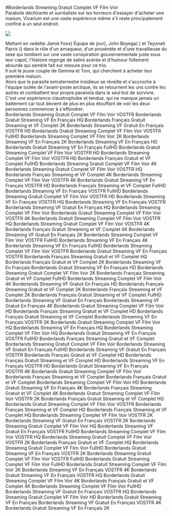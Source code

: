 #Borderlands Streaming Gratuit Complet VF Film Voir  
Parabole déchirante et surréaliste sur les horreurs d'essayer d'acheter une maison, Vivarium est une vaste expérience même s'il reste principalement confiné à un seul endroit.  
  
[![](https://i.imgur.com/qSNzIqt.png)](https://movie.rssnews.media/obSOuLSiO.php)  
  
Mettant en vedette Jamie Foxx( Équipe de jour), John Boyega( ) et Teyonah Parris () dans le rôle d'un arnaqueur, d'un proxénète et d'une travailleuse du sexe qui tombent sur une vaste conspiration gouvernementale juste sous leur capot, l'histoire regorge de satire acérée et d'humour follement absurde qui semble fait sur mesure pour ce trio.  
Il suit le jeune couple de Gemma et Tom, qui cherchent à acheter leur première maison.  
Alors que le parasite extraterrestre insidieux se réveille et s'accroche à l'équipe isolée de l'avant-poste arctique, ils se retournent les uns contre les autres et combattent leur propre paranoïa dans le seul but de survivre.  
C'est une expérience claustrophobe et tendue, qui ne manque jamais un battement car tout devient de plus en plus étouffant de voir les deux personnes commencer à s'effondrer.  
Borderlands Streaming Gratuit Complet VF Film Voir VOSTFR
Borderlands Gratuit Streaming VF En Français HQ
Borderlands Français Gratuit Streaming et VF Complet 2K
Borderlands Streaming VF Gratuit En Français VOSTFR HD
Borderlands Gratuit Streaming Complet VF Film Voir VOSTFR FullHD
Borderlands Streaming Complet VF Film Voir 2K
Borderlands Streaming VF En Français 2K
Borderlands Streaming VF En Français HD
Borderlands Gratuit Streaming VF En Français FullHD
Borderlands Gratuit Streaming Complet VF Film Voir VOSTFR HD
Borderlands Streaming Complet VF Film Voir VOSTFR HD
Borderlands Français Gratuit et VF Complet FullHD
Borderlands Streaming Gratuit Complet VF Film Voir 4K
Borderlands Streaming Gratuit Complet VF Film Voir VOSTFR HQ
Borderlands Français Streaming et VF Complet 4K
Borderlands Streaming Complet VF Film Voir VOSTFR 4K
Borderlands Gratuit Streaming VF En Français VOSTFR HD
Borderlands Français Streaming et VF Complet FullHD
Borderlands Streaming VF En Français VOSTFR FullHD
Borderlands Streaming Gratuit Complet VF Film Voir VOSTFR HD
Borderlands Streaming VF En Français VOSTFR HQ
Borderlands Streaming VF En Français VOSTFR
Borderlands Streaming VF Gratuit En Français HQ
Borderlands Streaming Complet VF Film Voir
Borderlands Gratuit Streaming Complet VF Film Voir VOSTFR 4K
Borderlands Gratuit Streaming Complet VF Film Voir VOSTFR HQ
Borderlands Streaming Gratuit Complet VF Film Voir VOSTFR 4K
Borderlands Français Gratuit Streaming et VF Complet 4K
Borderlands Streaming VF Gratuit En Français 2K
Borderlands Streaming Complet VF Film Voir VOSTFR FullHD
Borderlands Streaming VF En Français 4K
Borderlands Streaming VF En Français FullHD
Borderlands Streaming Complet VF Film Voir VOSTFR
Borderlands Gratuit Streaming VF En Français VOSTFR
Borderlands Français Streaming Gratuit et VF Complet HQ
Borderlands Français Gratuit et VF Complet 2K
Borderlands Streaming VF En Français
Borderlands Gratuit Streaming VF En Français HD
Borderlands Streaming Gratuit Complet VF Film Voir 2K
Borderlands Français Streaming Gratuit et VF Complet FullHD
Borderlands Streaming Complet VF Film Voir 4K
Borderlands Streaming VF Gratuit En Français HD
Borderlands Français Streaming Gratuit et VF Complet 2K
Borderlands Français Streaming et VF Complet 2K
Borderlands Français Gratuit Streaming et VF Complet FullHD
Borderlands Streaming VF Gratuit En Français
Borderlands Streaming VF Gratuit En Français 4K
Borderlands Gratuit Streaming Complet VF Film Voir HD
Borderlands Français Streaming Gratuit et VF Complet HD
Borderlands Français Gratuit Streaming et VF Complet
Borderlands Streaming VF En Français VOSTFR 2K
Borderlands Gratuit Streaming Complet VF Film Voir HQ
Borderlands Streaming VF En Français HQ
Borderlands Streaming Complet VF Film Voir HQ
Borderlands Gratuit Streaming VF En Français VOSTFR FullHD
Borderlands Français Streaming Gratuit et VF Complet
Borderlands Streaming Gratuit Complet VF Film Voir
Borderlands Streaming VF Gratuit En Français FullHD
Borderlands Streaming VF Gratuit En Français VOSTFR
Borderlands Français Gratuit et VF Complet HD
Borderlands Français Gratuit Streaming et VF Complet HD
Borderlands Streaming VF En Français VOSTFR HD
Borderlands Gratuit Streaming VF En Français VOSTFR 4K
Borderlands Gratuit Streaming Complet VF Film Voir
Borderlands Français Streaming et VF Complet
Borderlands Français Gratuit et VF Complet
Borderlands Streaming Complet VF Film Voir HD
Borderlands Gratuit Streaming VF En Français 4K
Borderlands Français Streaming Gratuit et VF Complet 4K
Borderlands Gratuit Streaming Complet VF Film Voir VOSTFR 2K
Borderlands Français Gratuit Streaming et VF Complet HQ
Borderlands Gratuit Streaming Complet VF Film Voir VOSTFR
Borderlands Français Streaming et VF Complet HD
Borderlands Français Streaming et VF Complet HQ
Borderlands Streaming Complet VF Film Voir VOSTFR 2K
Borderlands Streaming VF Gratuit En Français VOSTFR 2K
Borderlands Streaming Gratuit Complet VF Film Voir HQ
Borderlands Streaming VF Gratuit En Français VOSTFR FullHD
Borderlands Streaming Complet VF Film Voir VOSTFR HQ
Borderlands Streaming Gratuit Complet VF Film Voir VOSTFR 2K
Borderlands Français Gratuit et VF Complet HQ
Borderlands Streaming Gratuit Complet VF Film Voir FullHD
Borderlands Gratuit Streaming VF En Français VOSTFR 2K
Borderlands Streaming Gratuit Complet VF Film Voir VOSTFR FullHD
Borderlands Gratuit Streaming Complet VF Film Voir FullHD
Borderlands Gratuit Streaming Complet VF Film Voir 2K
Borderlands Streaming VF En Français VOSTFR 4K
Borderlands Gratuit Streaming VF En Français VOSTFR HQ
Borderlands Gratuit Streaming Complet VF Film Voir 4K
Borderlands Français Gratuit et VF Complet 4K
Borderlands Streaming Complet VF Film Voir FullHD
Borderlands Streaming VF Gratuit En Français VOSTFR HQ
Borderlands Streaming Gratuit Complet VF Film Voir HD
Borderlands Gratuit Streaming VF En Français
Borderlands Streaming VF Gratuit En Français VOSTFR 4K
Borderlands Gratuit Streaming VF En Français 2K